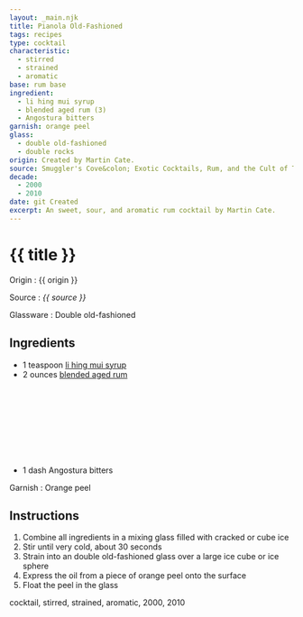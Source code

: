 ```yaml
---
layout: _main.njk
title: Pianola Old-Fashioned
tags: recipes
type: cocktail
characteristic:
  - stirred
  - strained
  - aromatic
base: rum base
ingredient:
  - li hing mui syrup
  - blended aged rum (3)
  - Angostura bitters
garnish: orange peel
glass:
  - double old-fashioned
  - double rocks
origin: Created by Martin Cate.
source: Smuggler's Cove&colon; Exotic Cocktails, Rum, and the Cult of Tiki
decade:
  - 2000
  - 2010
date: git Created
excerpt: An sweet, sour, and aromatic rum cocktail by Martin Cate.
---
```

<!-- markdownlint-disable MD025 -->
# {{ title }}
<!-- markdownlint-enable MD025 -->

Origin
  : {{ origin }}

Source
  : <cite><span data-pagefind-filter="Source">{{ source }}</span></cite>

Glassware
  : <span data-pagefind-filter="Glassware">Double old-fashioned</span>

## Ingredients

* 1 teaspoon [li hing mui syrup](/mixes/li-hing-mui-syrup)
* 2 ounces [blended aged rum](/rums/05-rum-blended-aged/)<icon-l space="1em" label="(3)" class="bigger"><span class="with-icon"><svg class="icon"><use href="/assets/images/icons/circle-3.svg#circle-3"></use></svg></span></icon-l>
* 1 dash Angostura bitters

Garnish
  : <span data-pagefind-filter="Garnish">Orange peel</span>

## Instructions

1. Combine all ingredients in a mixing glass filled with cracked or cube ice
2. Stir until very cold, about 30 seconds
3. Strain into an double old-fashioned glass over a large ice cube or ice sphere
4. Express the oil from a piece of orange peel onto the surface
5. Float the peel in the glass

<div
  class="sr-only"
  data-cat[0]="Drink"
  data-type[0]="Cocktail"
  data-char[0]="Stirred"
  data-char[1]="Strained"
  data-char[2]="Aromatic"
  data-base[0]="Rum/Cane spirits"
  data-ingredient[0]="Li hing mui syrup"
  data-ingredient[1]="Blended aged rum [3]"
  data-ingredient[2]="Angostura bitters"
  data-pantry[0]="Orange peel"
  data-syrup[0]="Li hing mui syrup"
  data-liquor[0]="Blended aged rum [3]"
  data-bitters[0]="Angostura bitters"
  data-origin[0]="Martin Cate"
  data-glass[0]="Double rocks"
  data-decade[0]="2000"
  data-decade[1]="2010"
  data-pagefind-filter="
    Category[data-cat[0]],
    Type[data-type[0]],
    Characteristic[data-char[0]],
    Characteristic[data-char[1]],
    Characteristic[data-char[2]],
    Base[data-base[0]],
    Ingredient[data-ingredient[0]],
    Ingredient[data-ingredient[1]],
    Ingredient[data-ingredient[2]],
    Pantry[data-pantry[0]],
    Syrup[data-syrup[0]],
    Liquor[data-liquor[0]],
    Bitters[data-bitters[0]],
    Origin[data-origin[0]],
    Glassware[data-glass[0]],
    Decade[data-decade[0]],
    Decade[data-decade[1]]
  "
>
</div>

<div class="keywords" aria-hidden>cocktail, stirred, strained, aromatic, 2000, 2010</div>
